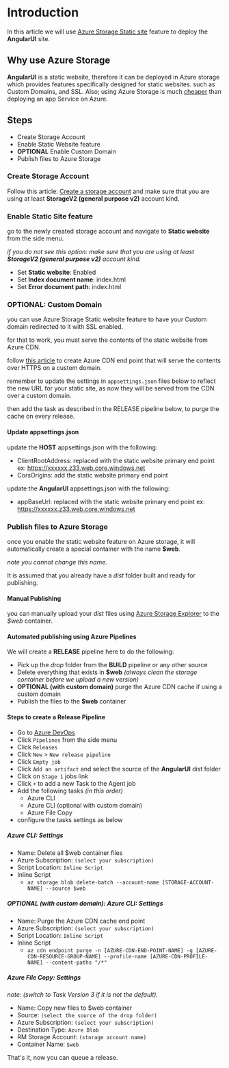 # Introduction

In this article we will use [Azure Storage Static site](https://docs.microsoft.com/en-us/azure/storage/blobs/storage-blob-static-website) feature to deploy the **AngularUI** site.

## Why use Azure Storage

**AngularUI** is a static website, therefore it can be deployed in Azure storage which provides features specifically designed for static websites.
such as Custom Domains, and SSL.
Also; using Azure Storage is much [cheaper](https://azure.microsoft.com/en-us/pricing/details/storage/) than deploying an app Service on Azure.

## Steps

- Create Storage Account
- Enable Static Website feature
- **OPTIONAL** Enable Custom Domain
- Publish files to Azure Storage

### Create Storage Account

Follow this article: [Create a storage account](https://docs.microsoft.com/en-us/azure/storage/common/storage-quickstart-create-account)
and make sure that you are using at least **StorageV2 (general purpose v2)** account kind.

### Enable Static Site feature

go to the newly created storage account and navigate to **Static website** from the side menu.

*if you do not see this option: make sure that you are using at least **StorageV2 (general purpose v2)** account kind.*

- Set **Static website**: Enabled
- Set **Index document name**: index.html
- Set **Error document path**: index.html

### OPTIONAL: Custom Domain

you can use Azure Storage Static website feature to have your Custom domain redirected to it with SSL enabled.

for that to work, you must serve the contents of the static website from Azure CDN.

follow [this article](https://docs.microsoft.com/en-us/azure/storage/blobs/storage-https-custom-domain-cdn) to create Azure CDN end point that will serve the contents over HTTPS on a custom domain.

remember to update the settings in ````appsettings.json```` files below to reflect the new URL for your static site, as now they will be served from the CDN over a custom domain.

then add the task as described in the RELEASE pipeline below, to purge the cache on every release.

#### Update appsettings.json

update the **HOST** appsettings.json with the following:

- ClientRootAddress: replaced with the static website primary end point ex: https://xxxxxx.z33.web.core.windows.net
- CorsOrigins: add the static website primary end point

update the **AngularUI** appsettings.json with the following:

- appBaseUrl: replaced with the static website primary end point ex: https://xxxxxx.z33.web.core.windows.net

### Publish files to Azure Storage

once you enable the static website feature on Azure storage, it will automatically create a special container with the name **$web**.

*note you cannot change this name.*

It is assumed that you already have a *dist* folder built and ready for publishing.

#### Manual Publishing

you can manually upload your *dist* files using [Azure Storage Explorer](https://azure.microsoft.com/en-us/features/storage-explorer/) to the *$web* container.

#### Automated publishing using Azure Pipelines

We will create a **RELEASE** pipeline here to do the following:

- Pick up the *drop* folder from the **BUILD** pipeline or any other source
- Delete everything that exists in **$web** *(always clean the storage container before we upload a new version)*
- **OPTIONAL (with custom domain)** purge the Azure CDN cache if using a custom domain
- Publish the files to the **$web** container

#### Steps to create a Release Pipeline

- Go to [Azure DevOps](https://dev.azure.com)
- Click ````Pipelines```` from the side menu
- Click ````Releases````
- Click ````New```` > ````New release pipeline````
- Click ````Empty job````
- Click ````Add an artifact```` and select the source of the **AngularUI** dist folder
- Click on ````Stage 1```` jobs link
- Click ````+```` to add a new Task to the Agent job
- Add the following tasks *(in this order)*
  - Azure CLI
  - Azure CLI (optional with custom domain)
  - Azure File Copy
- configure the tasks settings as below

##### Azure CLI: Settings

- Name: Delete all $web container  files
- Azure Subscription: ````(select your subscription)````
- Script Location: ````Inline Script````
- Inline Script
  - ````az storage blob delete-batch --account-name [STORAGE-ACCOUNT-NAME] --source $web````

##### OPTIONAL (with custom domain): Azure CLI: Settings

- Name: Purge the Azure CDN cache end point
- Azure Subscription: ````(select your subscription)````
- Script Location: ````Inline Script````
- Inline Script
  - ````az cdn endpoint purge -n [AZURE-CDN-END-POINT-NAME] -g [AZURE-CDN-RESOURCE-GROUP-NAME] --profile-name [AZURE-CDN-PROFILE-NAME] --content-paths "/*"````

##### Azure File Copy: Settings

*note: (switch to Task Version 3 if it is not the default).*

- Name: Copy new files to $web container
- Source: ````(select the source of the drop folder)````
- Azure Subscription: ````(select your subscription)````
- Destination Type: ````Azure Blob````
- RM Storage Account: ````(storage account name)````
- Container Name: ````$web````

That's it, now you can queue a release.
